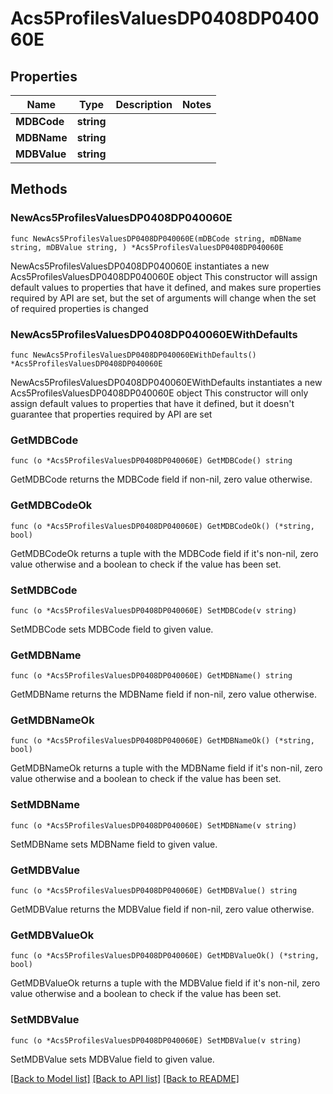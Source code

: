 # Acs5ProfilesValuesDP0408DP040060E

## Properties

Name | Type | Description | Notes
------------ | ------------- | ------------- | -------------
**MDBCode** | **string** |  | 
**MDBName** | **string** |  | 
**MDBValue** | **string** |  | 

## Methods

### NewAcs5ProfilesValuesDP0408DP040060E

`func NewAcs5ProfilesValuesDP0408DP040060E(mDBCode string, mDBName string, mDBValue string, ) *Acs5ProfilesValuesDP0408DP040060E`

NewAcs5ProfilesValuesDP0408DP040060E instantiates a new Acs5ProfilesValuesDP0408DP040060E object
This constructor will assign default values to properties that have it defined,
and makes sure properties required by API are set, but the set of arguments
will change when the set of required properties is changed

### NewAcs5ProfilesValuesDP0408DP040060EWithDefaults

`func NewAcs5ProfilesValuesDP0408DP040060EWithDefaults() *Acs5ProfilesValuesDP0408DP040060E`

NewAcs5ProfilesValuesDP0408DP040060EWithDefaults instantiates a new Acs5ProfilesValuesDP0408DP040060E object
This constructor will only assign default values to properties that have it defined,
but it doesn't guarantee that properties required by API are set

### GetMDBCode

`func (o *Acs5ProfilesValuesDP0408DP040060E) GetMDBCode() string`

GetMDBCode returns the MDBCode field if non-nil, zero value otherwise.

### GetMDBCodeOk

`func (o *Acs5ProfilesValuesDP0408DP040060E) GetMDBCodeOk() (*string, bool)`

GetMDBCodeOk returns a tuple with the MDBCode field if it's non-nil, zero value otherwise
and a boolean to check if the value has been set.

### SetMDBCode

`func (o *Acs5ProfilesValuesDP0408DP040060E) SetMDBCode(v string)`

SetMDBCode sets MDBCode field to given value.


### GetMDBName

`func (o *Acs5ProfilesValuesDP0408DP040060E) GetMDBName() string`

GetMDBName returns the MDBName field if non-nil, zero value otherwise.

### GetMDBNameOk

`func (o *Acs5ProfilesValuesDP0408DP040060E) GetMDBNameOk() (*string, bool)`

GetMDBNameOk returns a tuple with the MDBName field if it's non-nil, zero value otherwise
and a boolean to check if the value has been set.

### SetMDBName

`func (o *Acs5ProfilesValuesDP0408DP040060E) SetMDBName(v string)`

SetMDBName sets MDBName field to given value.


### GetMDBValue

`func (o *Acs5ProfilesValuesDP0408DP040060E) GetMDBValue() string`

GetMDBValue returns the MDBValue field if non-nil, zero value otherwise.

### GetMDBValueOk

`func (o *Acs5ProfilesValuesDP0408DP040060E) GetMDBValueOk() (*string, bool)`

GetMDBValueOk returns a tuple with the MDBValue field if it's non-nil, zero value otherwise
and a boolean to check if the value has been set.

### SetMDBValue

`func (o *Acs5ProfilesValuesDP0408DP040060E) SetMDBValue(v string)`

SetMDBValue sets MDBValue field to given value.



[[Back to Model list]](../README.md#documentation-for-models) [[Back to API list]](../README.md#documentation-for-api-endpoints) [[Back to README]](../README.md)


